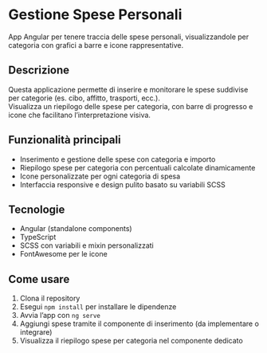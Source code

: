 # Gestione Spese Personali

App Angular per tenere traccia delle spese personali, visualizzandole per categoria con grafici a barre e icone rappresentative.

## Descrizione

Questa applicazione permette di inserire e monitorare le spese suddivise per categorie (es. cibo, affitto, trasporti, ecc.).  
Visualizza un riepilogo delle spese per categoria, con barre di progresso e icone che facilitano l’interpretazione visiva.

## Funzionalità principali

- Inserimento e gestione delle spese con categoria e importo  
- Riepilogo spese per categoria con percentuali calcolate dinamicamente  
- Icone personalizzate per ogni categoria di spesa  
- Interfaccia responsive e design pulito basato su variabili SCSS  

## Tecnologie

- Angular (standalone components)  
- TypeScript  
- SCSS con variabili e mixin personalizzati  
- FontAwesome per le icone   

## Come usare

1. Clona il repository  
2. Esegui `npm install` per installare le dipendenze  
3. Avvia l’app con `ng serve`  
4. Aggiungi spese tramite il componente di inserimento (da implementare o integrare)  
5. Visualizza il riepilogo spese per categoria nel componente dedicato  
